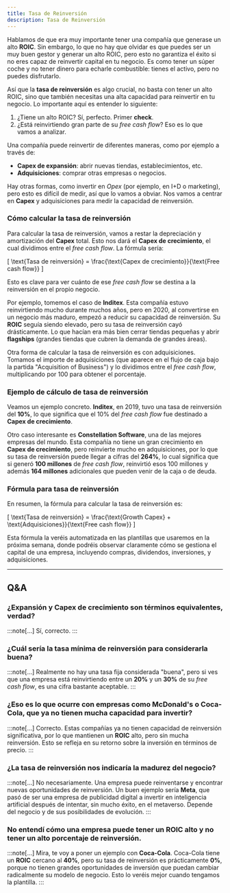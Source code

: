 ```yaml
---
title: Tasa de Reinversión
description: Tasa de Reinversión
---
```


Hablamos de que era muy importante tener una compañía que generase un alto **ROIC**. Sin embargo, lo que no hay que olvidar es que puedes ser un muy buen gestor y generar un alto ROIC, pero esto no garantiza el éxito si no eres capaz de reinvertir capital en tu negocio. Es como tener un súper coche y no tener dinero para echarle combustible: tienes el activo, pero no puedes disfrutarlo. 

Así que la **tasa de reinversión** es algo crucial, no basta con tener un alto ROIC, sino que también necesitas una alta capacidad para reinvertir en tu negocio. Lo importante aquí es entender lo siguiente:

1. ¿Tiene un alto ROIC? Sí, perfecto. Primer **check**.
2. ¿Está reinvirtiendo gran parte de su *free cash flow*? Eso es lo que vamos a analizar.

Una compañía puede reinvertir de diferentes maneras, como por ejemplo a través de:

- **Capex de expansión**: abrir nuevas tiendas, establecimientos, etc.
- **Adquisiciones**: comprar otras empresas o negocios.

Hay otras formas, como invertir en *Opex* (por ejemplo, en I+D o marketing), pero esto es difícil de medir, así que lo vamos a obviar. Nos vamos a centrar en **Capex** y adquisiciones para medir la capacidad de reinversión.

### Cómo calcular la tasa de reinversión

Para calcular la tasa de reinversión, vamos a restar la depreciación y amortización del **Capex** total. Esto nos dará el **Capex de crecimiento**, el cual dividimos entre el *free cash flow*. La fórmula sería:

\[
\text{Tasa de reinversión} = \frac{\text{Capex de crecimiento}}{\text{Free cash flow}}
\]

Esto es clave para ver cuánto de ese *free cash flow* se destina a la reinversión en el propio negocio.

Por ejemplo, tomemos el caso de **Inditex**. Esta compañía estuvo reinvirtiendo mucho durante muchos años, pero en 2020, al convertirse en un negocio más maduro, empezó a reducir su capacidad de reinversión. Su **ROIC** seguía siendo elevado, pero su tasa de reinversión cayó drásticamente. Lo que hacían era más bien cerrar tiendas pequeñas y abrir **flagships** (grandes tiendas que cubren la demanda de grandes áreas).

Otra forma de calcular la tasa de reinversión es con adquisiciones. Tomamos el importe de adquisiciones (que aparece en el flujo de caja bajo la partida "Acquisition of Business") y lo dividimos entre el *free cash flow*, multiplicando por 100 para obtener el porcentaje.

### Ejemplo de cálculo de tasa de reinversión

Veamos un ejemplo concreto. **Inditex**, en 2019, tuvo una tasa de reinversión del **10%**, lo que significa que el 10% del *free cash flow* fue destinado a **Capex de crecimiento**.

Otro caso interesante es **Constellation Software**, una de las mejores empresas del mundo. Esta compañía no tiene un gran crecimiento en **Capex de crecimiento**, pero reinvierte mucho en adquisiciones, por lo que su tasa de reinversión puede llegar a cifras del **264%**, lo cual significa que si generó **100 millones** de *free cash flow*, reinvirtió esos 100 millones y además **164 millones** adicionales que pueden venir de la caja o de deuda.

### Fórmula para tasa de reinversión

En resumen, la fórmula para calcular la tasa de reinversión es:

\[
\text{Tasa de reinversión} = \frac{\text{Growth Capex} + \text{Adquisiciones}}{\text{Free cash flow}}
\]

Esta fórmula la veréis automatizada en las plantillas que usaremos en la próxima semana, donde podréis observar claramente cómo se gestiona el capital de una empresa, incluyendo compras, dividendos, inversiones, y adquisiciones.

---

## Q&A

### ¿Expansión y Capex de crecimiento son términos equivalentes, verdad?  
:::note[...]
Sí, correcto.
:::

### ¿Cuál sería la tasa mínima de reinversión para considerarla buena?  
:::note[...]
Realmente no hay una tasa fija considerada "buena", pero si ves que una empresa está reinvirtiendo entre un **20%** y un **30%** de su *free cash flow*, es una cifra bastante aceptable.
:::

### ¿Eso es lo que ocurre con empresas como McDonald's o Coca-Cola, que ya no tienen mucha capacidad para invertir?  
:::note[...]
Correcto. Estas compañías ya no tienen capacidad de reinversión significativa, por lo que mantienen un **ROIC** alto, pero sin mucha reinversión. Esto se refleja en su retorno sobre la inversión en términos de precio.
:::

### ¿La tasa de reinversión nos indicaría la madurez del negocio?  
:::note[...]
No necesariamente. Una empresa puede reinventarse y encontrar nuevas oportunidades de reinversión. Un buen ejemplo sería **Meta**, que pasó de ser una empresa de publicidad digital a invertir en inteligencia artificial después de intentar, sin mucho éxito, en el metaverso. Depende del negocio y de sus posibilidades de evolución.
:::

### No entendí cómo una empresa puede tener un ROIC alto y no tener un alto porcentaje de reinversión.  
:::note[...]
Mira, te voy a poner un ejemplo con **Coca-Cola**. Coca-Cola tiene un **ROIC** cercano al **40%**, pero su tasa de reinversión es prácticamente **0%**, porque no tienen grandes oportunidades de inversión que puedan cambiar radicalmente su modelo de negocio. Esto lo veréis mejor cuando tengamos la plantilla.
:::

